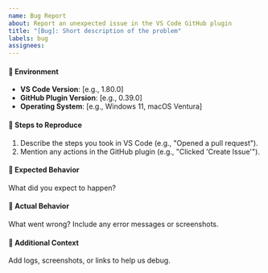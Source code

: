 ```yaml
---
name: Bug Report
about: Report an unexpected issue in the VS Code GitHub plugin
title: "[Bug]: Short description of the problem"
labels: bug
assignees: 
---
```


#### 🔧 Environment
- **VS Code Version**: [e.g., 1.80.0]
- **GitHub Plugin Version**: [e.g., 0.39.0]
- **Operating System**: [e.g., Windows 11, macOS Ventura]

#### 🧾 Steps to Reproduce
1. Describe the steps you took in VS Code (e.g., "Opened a pull request").
2. Mention any actions in the GitHub plugin (e.g., "Clicked 'Create Issue'").

#### 🎯 Expected Behavior
What did you expect to happen?

#### 🧨 Actual Behavior
What went wrong? Include any error messages or screenshots.

#### 📁 Additional Context
Add logs, screenshots, or links to help us debug.